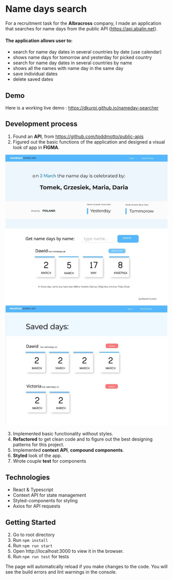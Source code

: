 # Name days search

For a recruitment task for the **Albracross** company, I made an application that searches for name days from the public API (https://api.abalin.net).

#### The application allows user to:

- search for name day dates in several countries by date (use calendar)
- shows name days for tomorrow and yesterday for picked country
- search for name day dates in several countries by name
- shows all the names with name day in the same day
- save individual dates
- delete saved dates

## Demo

Here is a working live demo : https://dkurpi.github.io/nameday-searcher

## Development process

1. Found an **API**, from https://github.com/toddmotto/public-apis
2. Figured out the basic functions of the application and designed a visual look of app in **FIGMA**.

<div align="center">
<img alt="mockup1" width="600px" src="public/images/mock1.JPG">
<img alt="mockup2" width="600px" src="public/images/mock2.JPG">

</div>

3. Implemented basic functionality without styles.
4. **Refactored** to get clean code and to figure out the best designing patterns for this project.
5. Implemented **context** **API**, **compound** **components**.
6. **Styled** look of the app.
7. Wrote couple **test** for components

## Technologies

- React & Typescript
- Context API for state management
- Styled-components for styling
- Axios for API requests

## Getting Started

2. Go to root directory
1. Run `npm install`
3. Run `npm run start`
4. Open http://localhost:3000 to view it in the browser.
5. Run `npm run test` for tests

The page will automatically reload if you make changes to the code.
You will see the build errors and lint warnings in the console.